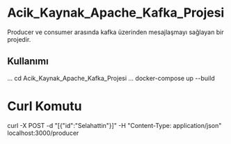 # Acik_Kaynak_Apache_Kafka_Projesi
Producer ve consumer arasında  kafka üzerinden mesajlaşmayı sağlayan bir projedir.
## Kullanımı
...
cd Acik_Kaynak_Apache_Kafka_Projesi
...
docker-compose up --build

# Curl Komutu
curl -X POST  -d "[{\"id\":\"Selahattin\"}]" -H "Content-Type: application/json" localhost:3000/producer
